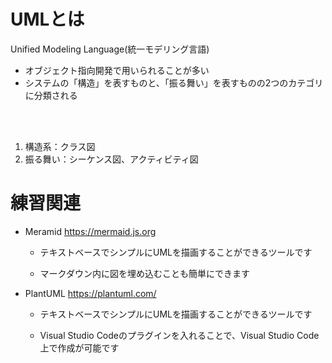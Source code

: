 # UMLとは
Unified Modeling Language(統一モデリング言語)
- オブジェクト指向開発で用いられることが多い
- システムの「構造」を表すものと、「振る舞い」を表すものの2つのカテゴリ
に分類される

<br>
<br>


1. 構造系：クラス図
2. 振る舞い：シーケンス図、アクティビティ図

# 練習関連

- Meramid https://mermaid.js.org

    - テキストベースでシンプルにUMLを描画することができるツールです

    - マークダウン内に図を埋め込むことも簡単にできます



- PlantUML https://plantuml.com/

    - テキストベースでシンプルにUMLを描画することができるツールです

    - Visual Studio Codeのプラグインを入れることで、Visual Studio Code上で作成が可能です
